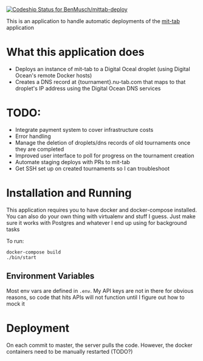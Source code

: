 [ ![Codeship Status for BenMusch/mittab-deploy](https://app.codeship.com/projects/a04919f0-41c5-0135-d736-06284f5b6d31/status?branch=master)](https://app.codeship.com/projects/230129)

This is an application to handle automatic deployments of the
[mit-tab](https://github.com/jolynch/mit-tab/) application

# What this application does

- Deploys an instance of mit-tab to a Digital Oceal droplet (using Digital
  Ocean's remote Docker hosts)
- Creates a DNS record at {tournament}.nu-tab.com that maps to that droplet's IP
  address using the Digital Ocean DNS services


# TODO:
- Integrate payment system to cover infrastructure costs
- Error handling
- Manage the deletion of droplets/dns records of old tournaments once they are completed
- Improved user interface to poll for progress on the tournament creation
- Automate staging deploys with PRs to mit-tab
- Get SSH set up on created tournaments so I can troubleshoot


# Installation and Running

This application requires you to have docker and docker-compose installed. You
can also do your own thing with virtualenv and stuff I guess. Just make sure it
works with Postgres and whatever I end up using for background tasks

To run:

```
docker-compose build
./bin/start
```

## Environment Variables

Most env vars are defined in `.env`. My API keys are not in there for
obvious reasons, so code that hits APIs will not function until I figure out how
to mock it

# Deployment

On each commit to master, the server pulls the code. However, the docker
containers need to be manually restarted (TODO?)
